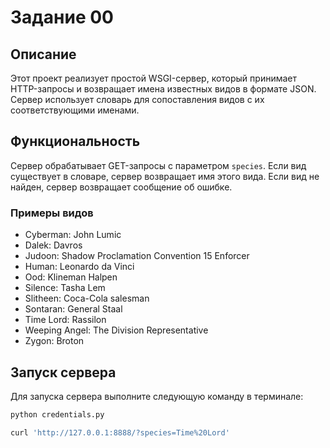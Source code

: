 # Задание 00

## Описание

Этот проект реализует простой WSGI-сервер, который принимает HTTP-запросы и возвращает имена известных видов в формате JSON. Сервер использует словарь для сопоставления видов с их соответствующими именами.

## Функциональность

Сервер обрабатывает GET-запросы с параметром `species`. Если вид существует в словаре, сервер возвращает имя этого вида. Если вид не найден, сервер возвращает сообщение об ошибке.

### Примеры видов

- Cyberman: John Lumic
- Dalek: Davros
- Judoon: Shadow Proclamation Convention 15 Enforcer
- Human: Leonardo da Vinci
- Ood: Klineman Halpen
- Silence: Tasha Lem
- Slitheen: Coca-Cola salesman
- Sontaran: General Staal
- Time Lord: Rassilon
- Weeping Angel: The Division Representative
- Zygon: Broton

## Запуск сервера

Для запуска сервера выполните следующую команду в терминале:

```bash
python credentials.py
```

```bash
curl 'http://127.0.0.1:8888/?species=Time%20Lord'
```